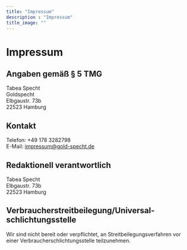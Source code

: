 ```yaml
---
title: "Impressum"
description : "Impressum"
title_image: ""
---
```

Impressum
=========

Angaben gemäß § 5 TMG
---------------------

Tabea Specht  
Goldspecht  
Elbgaustr. 73b  
22523 Hamburg

Kontakt
-------

Telefon: +49 178 3282798    
E-Mail: impressum@gold-specht.de

Redaktionell verantwortlich
---------------------------

Tabea Specht  
Elbgaustr. 73b  
22523 Hamburg

Verbraucher­streit­beilegung/Universal­schlichtungs­stelle
----------------------------------------------------------

Wir sind nicht bereit oder verpflichtet, an Streitbeilegungsverfahren vor einer Verbraucherschlichtungsstelle teilzunehmen.

